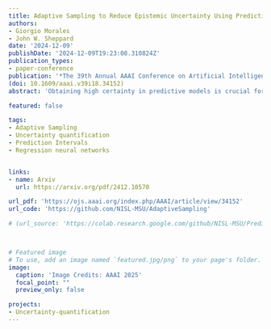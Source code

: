 ```yaml
---
title: Adaptive Sampling to Reduce Epistemic Uncertainty Using Prediction Interval-Generation Neural Networks
authors:
- Giorgio Morales
- John W. Sheppard
date: '2024-12-09'
publishDate: '2024-12-09T19:23:08.310824Z'
publication_types:
- paper-conference
publication: '*The 39th Annual AAAI Conference on Artificial Intelligence*'
(doi: 10.1609/aaai.v39i18.34152)
abstract: 'Obtaining high certainty in predictive models is crucial for making informed and trustworthy decisions in many scientific and engineering domains. However, extensive experimentation required for model accuracy can be both costly and time-consuming. This paper presents an adaptive sampling approach designed to reduce epistemic uncertainty in predictive models. Our primary contribution is the development of a metric that estimates potential epistemic uncertainty leveraging prediction interval-generation neural networks. This estimation relies on the distance between the predicted upper and lower bounds and the observed data at the tested positions and their neighboring points. Our second contribution is the proposal of a batch sampling strategy based on Gaussian processes (GPs). A GP is used as a surrogate model of the networks trained at each iteration of the adaptive sampling process. Using this GP, we design an acquisition function that selects a combination of sampling locations to maximize the reduction of epistemic uncertainty across the domain. We test our approach on three unidimensional synthetic problems and a multi-dimensional dataset based on an agricultural field for selecting experimental fertilizer rates. The results demonstrate that our method consistently converges faster to minimum epistemic uncertainty levels compared to Normalizing Flows Ensembles, MC-Dropout, and simple GPs.'

featured: false

tags:
- Adaptive Sampling
- Uncertainty quantification
- Prediction Intervals
- Regression neural networks


links:
- name: Arxiv
  url: https://arxiv.org/pdf/2412.10570

url_pdf: 'https://ojs.aaai.org/index.php/AAAI/article/view/34152'
url_code: 'https://github.com/NISL-MSU/AdaptiveSampling'

# (url_source: 'https://colab.research.google.com/github/NISL-MSU/PredictionIntervals/blob/master/DualAQD_PredictionIntervals.ipynb')



# Featured image
# To use, add an image named `featured.jpg/png` to your page's folder. 
image:
  caption: 'Image Credits: AAAI 2025'
  focal_point: ""
  preview_only: false

projects:
- Uncertainty-quantification
---
```

